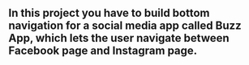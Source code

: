 ## In this project you have to build bottom navigation for a social media app called Buzz App, which lets the user navigate between Facebook page and Instagram page.
